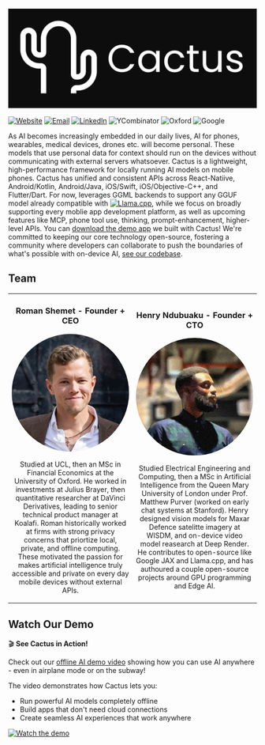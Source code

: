 ![Logo](../assets/banner.jpg)

[![Website][website-shield]][website-url]
[![Email][gmail-shield]][gmail-url]
[![LinkedIn][linkedin-shield]][linkedin-url]
![YCombinator](https://img.shields.io/badge/YCombinator-F0652F?style=for-the-badge&logo=ycombinator&logoColor=white)
![Oxford](https://img.shields.io/badge/Oxford_Seed_Fund-002147?style=for-the-badge&logo=oxford&logoColor=white)
![Google](https://img.shields.io/badge/Google_For_Startups-4285F4?style=for-the-badge&logo=google&logoColor=white)

[gmail-shield]: https://img.shields.io/badge/Gmail-red?style=for-the-badge&logo=gmail&logoColor=white
[gmail-url]: founders@cactuscompute.com

[linkedin-shield]: https://img.shields.io/badge/-LinkedIn-blue.svg?style=for-the-badge&logo=linkedin&colorB=blue
[linkedin-url]: https://www.linkedin.com/company/106281696

[discord-shield]: https://img.shields.io/badge/Discord-5865F2?style=for-the-badge&logo=discord&logoColor=white
[discord-url]: https://discord.gg/cBT6jcCF

[website-shield]: https://img.shields.io/badge/Website-black?style=for-the-badge&logo=safari&logoColor=white
[website-url]: https://cactuscompute.com

As AI becomes increasingly embedded in our daily lives, AI for phones, wearables, medical devices, drones etc. will become personal. These models that use personal data for context should run on the devices without communicating with external servers whatsoever.  Cactus is a lightweight, high-performance framework for locally running AI models on mobile phones. Cactus has unified and consistent APIs across React-Natiive, Android/Kotlin, Android/Java, iOS/Swift, iOS/Objective-C++, and Flutter/Dart. For now, leverages GGML backends to support any GGUF model already compatible with [![Llama.cpp](https://img.shields.io/badge/Llama.cpp-000000?style=flat&logo=github&logoColor=white)](https://github.com/ggerganov/llama.cpp), while we focus on broadly supporting every moblie app development platform, as well as upcoming features like MCP, phone tool use, thinking, prompt-enhancement, higher-level APIs. You can [download the demo app](https://lnkd.in/dYGR54hn) we built with Cactus! We're committed to keeping our core technology open-source, fostering a community where developers can collaborate to push the boundaries of what's possible with on-device AI, [see our codebase](https://github.com/cactus-compute/cactus).

## Team

<table>
  <tr>
    <td width="50%" align="center">
      <h3>Roman Shemet - Founder + CEO</h3>
      <img src="../assets/roman.jpeg" width="250" alt="Roman" style="border-radius: 50%; object-fit: cover;">
      <p>Studied at UCL, then an MSc in Financial Economics at the University of Oxford. He worked in investments at Julius Brayer, then quantitative researcher at DaVinci Derivatives, leading to senior technical product manager at Koalafi. Roman historically worked at firms with strong privacy concerns that priortize local, private, and offline computing. These motivated the passion for makes artificial intelligence truly accessible and private on every day mobile devices without external APIs.</p>
    </td>
    <td width="50%" align="center">
      <h3>Henry Ndubuaku - Founder + CTO</h3>
      <img src="../assets/henry.jpeg" width="250" alt="Henry" style="border-radius: 50%; object-fit: cover;">
      <p>Studied Electrical Engineering and Computing, then a MSc in Artificial Intelligence from the Queen Mary University of London under Prof. Matthew Purver (worked on early chat systems at Stanford). Henry designed vision models for Maxar Defence satelitte imagery at WISDM, and on-device video model reasearch at Deep Render. He contributes to open-source like Google JAX and Llama.cpp, and has authoured a couple open-source projects around GPU programming and Edge AI.</p>
    </td>
  </tr>
</table>

## Watch Our Demo

🎬 **See Cactus in Action!** 

Check out our [offline AI demo video](https://www.linkedin.com/posts/roman-shemet_take-your-vibe-coding-to-the-skies-activity-7318967198880784384-6CWm/) showing how you can use AI anywhere - even in airplane mode or on the subway!

The video demonstrates how Cactus lets you:
- Run powerful AI models completely offline
- Build apps that don't need cloud connections
- Create seamless AI experiences that work anywhere

[![Watch the demo](https://img.shields.io/badge/Watch_Demo-black?style=for-the-badge&logo=linkedin&logoColor=white)](https://www.linkedin.com/posts/roman-shemet_take-your-vibe-coding-to-the-skies-activity-7318967198880784384-6CWm/)

